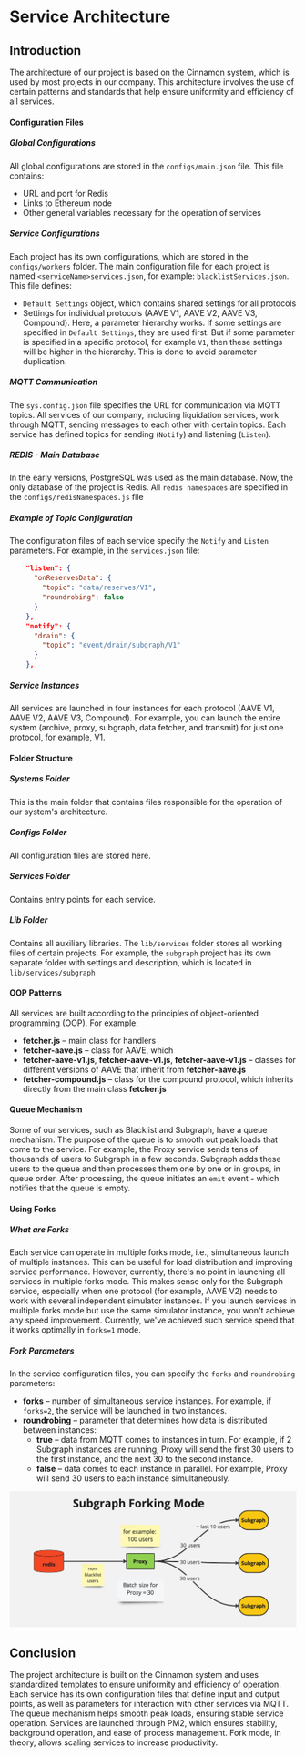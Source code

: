 # Service Architecture

## Introduction

The architecture of our project is based on the Cinnamon system, which is used by most projects in our company. This architecture involves the use of certain patterns and standards that help ensure uniformity and efficiency of all services.

#### Configuration Files

##### Global Configurations

All global configurations are stored in the `configs/main.json` file. This file contains:

- URL and port for Redis
- Links to Ethereum node
- Other general variables necessary for the operation of services

##### Service Configurations

Each project has its own configurations, which are stored in the `configs/workers` folder. The main configuration file for each project is named `<serviceName>services.json`, for example: `blacklistServices.json`. This file defines:

- `Default Settings` object, which contains shared settings for all protocols
- Settings for individual protocols (AAVE V1, AAVE V2, AAVE V3, Compound). Here, a parameter hierarchy works. If some settings are specified in `Default Settings`, they are used first. But if some parameter is specified in a specific protocol, for example `V1`, then these settings will be higher in the hierarchy. This is done to avoid parameter duplication.

##### MQTT Communication

The `sys.config.json` file specifies the URL for communication via MQTT topics. All services of our company, including liquidation services, work through MQTT, sending messages to each other with certain topics. Each service has defined topics for sending (`Notify`) and listening (`Listen`).

##### REDIS - Main Database

In the early versions, PostgreSQL was used as the main database. Now, the only database of the project is Redis.
All `redis namespaces` are specified in the `configs/redisNamespaces.js` file

##### Example of Topic Configuration

The configuration files of each service specify the `Notify` and `Listen` parameters. For example, in the `services.json` file:

```json
    "listen": {
      "onReservesData": {
        "topic": "data/reserves/V1",
        "roundrobing": false
      }
    },
    "notify": {
      "drain": {
        "topic": "event/drain/subgraph/V1"
      }
    },
```

##### Service Instances

All services are launched in four instances for each protocol (AAVE V1, AAVE V2, AAVE V3, Compound). For example, you can launch the entire system (archive, proxy, subgraph, data fetcher, and transmit) for just one protocol, for example, V1.

#### Folder Structure

##### Systems Folder

This is the main folder that contains files responsible for the operation of our system's architecture.

##### Configs Folder

All configuration files are stored here.

##### Services Folder

Contains entry points for each service.

##### Lib Folder

Contains all auxiliary libraries. The `lib/services` folder stores all working files of certain projects. For example, the `subgraph` project has its own separate folder with settings and description, which is located in `lib/services/subgraph`

#### OOP Patterns

All services are built according to the principles of object-oriented programming (OOP). For example:

- **fetcher.js** – main class for handlers
- **fetcher-aave.js** – class for AAVE, which
- **fetcher-aave-v1.js**, **fetcher-aave-v1.js**, **fetcher-aave-v1.js** – classes for different versions of AAVE that inherit from **fetcher-aave.js**
- **fetcher-compound.js** – class for the compound protocol, which inherits directly from the main class **fetcher.js**

#### Queue Mechanism

Some of our services, such as Blacklist and Subgraph, have a queue mechanism. The purpose of the queue is to smooth out peak loads that come to the service. For example, the Proxy service sends tens of thousands of users to Subgraph in a few seconds. Subgraph adds these users to the queue and then processes them one by one or in groups, in queue order. After processing, the queue initiates an `emit` event - which notifies that the queue is empty.

#### Using Forks

##### What are Forks

Each service can operate in multiple forks mode, i.e., simultaneous launch of multiple instances. This can be useful for load distribution and improving service performance. However, currently, there's no point in launching all services in multiple forks mode. This makes sense only for the Subgraph service, especially when one protocol (for example, AAVE V2) needs to work with several independent simulator instances. If you launch services in multiple forks mode but use the same simulator instance, you won't achieve any speed improvement.
Currently, we've achieved such service speed that it works optimally in `forks=1` mode.

##### Fork Parameters

In the service configuration files, you can specify the `forks` and `roundrobing` parameters:

- **forks** – number of simultaneous service instances. For example, if `forks=2`, the service will be launched in two instances.
- **roundrobing** – parameter that determines how data is distributed between instances:
  - **true** – data from MQTT comes to instances in turn. For example, if 2 Subgraph instances are running, Proxy will send the first 30 users to the first instance, and the next 30 to the second instance.
  - **false** – data comes to each instance in parallel. For example, Proxy will send 30 users to each instance simultaneously.

![Cinamon forking mode](../images/forkingMode.jpg)

## Conclusion

The project architecture is built on the Cinnamon system and uses standardized templates to ensure uniformity and efficiency of operation. Each service has its own configuration files that define input and output points, as well as parameters for interaction with other services via MQTT. The queue mechanism helps smooth peak loads, ensuring stable service operation. Services are launched through PM2, which ensures stability, background operation, and ease of process management. Fork mode, in theory, allows scaling services to increase productivity.
